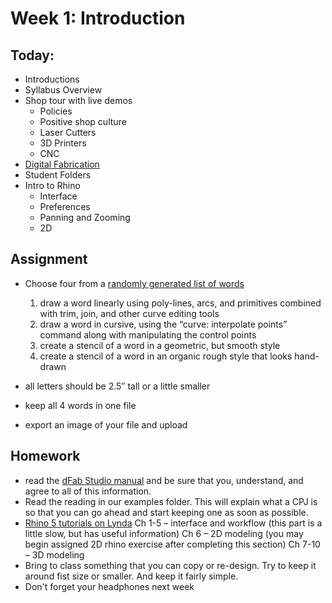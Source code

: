 # Week 1: Introduction

## Today:
- Introductions
- Syllabus Overview
- Shop tour with live demos
  - Policies
  - Positive shop culture
  - Laser Cutters
  - 3D Printers
  - CNC
- [Digital Fabrication](https://docs.google.com/presentation/d/e/2PACX-1vSUfKDtDXYeCH0CxDEWCxAuqyPNOUUEE-FbrYLzijJtYS2wfGl_Gdd6dt1nsnwLuIJSyVAzRmbwEeEz/pub?start=false&loop=false&delayms=3000)
- Student Folders
- Intro to Rhino
  - Interface
  - Preferences
  - Panning and Zooming
  - 2D

## Assignment
- Choose four from a [randomly generated list of words](http://listofrandomwords.com/index.cfm?blist)
  1. draw a word linearly using poly-lines, arcs, and primitives combined with trim, join, and other curve editing tools
  2. draw a word in cursive, using the “curve: interpolate points” command along with manipulating the control points
  3. create a stencil of a word in a geometric, but smooth style
  4. create a stencil of a word in an organic rough style that looks hand-drawn

- all letters should be 2.5″ tall or a little smaller
- keep all 4 words in one file
- export an image of your file and upload

## Homework
- read the [dFab Studio manual](http://staff.mica.edu/rmckibbin/Images/Manual.pdf) and be sure that you, understand,  and agree to all of this information.
- Read the reading in our examples folder. This will explain what a CPJ is so that you can go ahead and start keeping one as soon as possible.
- [Rhino 5 tutorials on Lynda](https://www.lynda.com/Rhino-tutorials/Rhino-5-Essential-Training/133324-2.html)
Ch 1-5  –  interface and workflow (this part is a little slow, but has useful information)
Ch 6  –  2D modeling (you may begin assigned 2D rhino exercise after completing this section)
Ch 7-10  – 3D modeling
- Bring to class something that you can copy or re-design. Try to keep it around fist size or smaller. And keep it fairly simple.
- Don't forget your headphones next week

